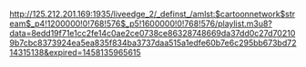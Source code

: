 http://125.212.201.169:1935/liveedge_2/_definst_/amlst:$cartoonnetwork$stream$_p4!1200000!0!768!576$_p5!1600000!0!768!576/playlist.m3u8?data=8edd19f71e1cc2fe14c0ae2ce0738ce86328748669da37dd0c27d702109b7cbc8373924ea5ea835f834ba3737daa515a1edfe60b7e6c295bb673bd7214315138&expired=1458135965615
